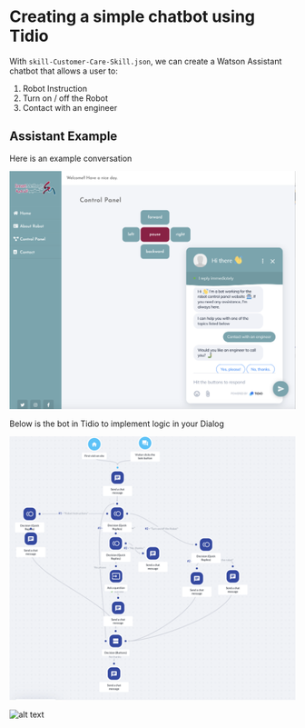 # Creating a simple chatbot using Tidio

With `skill-Customer-Care-Skill.json`, we can create a Watson Assistant chatbot that allows a user to:

1) Robot Instruction
2) Turn on / off the Robot
3) Contact with an engineer

## Assistant Example

Here is an example conversation

![alt text](https://github.com/mmehmadi94/Internship-with-Smart-methods/blob/master/chatbot_with_Tidio/Demo_chatbot.png)


Below is the bot in Tidio to implement logic in your Dialog

![alt text](https://github.com/mmehmadi94/Internship-with-Smart-methods/blob/master/chatbot_with_Tidio/Bot_Tidio.png)


![alt text](https://drive.google.com/file/d/1TUWM07jK6s6LBA0C7FBrt0hKVAjXjyJq/view?usp=sharing)
